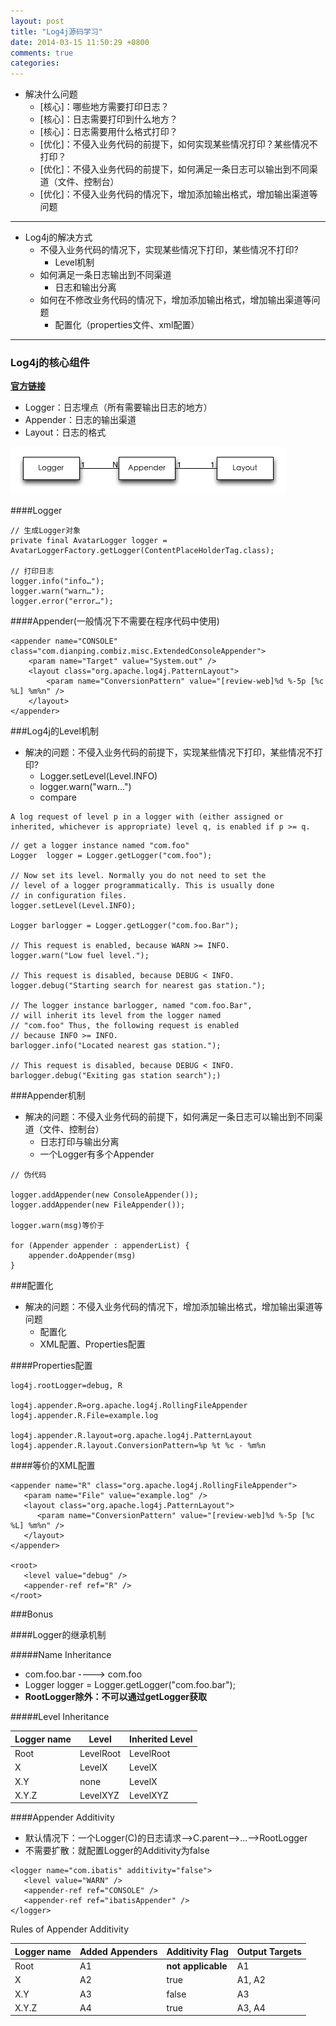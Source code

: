 ```yaml
---
layout: post
title: "Log4j源码学习"
date: 2014-03-15 11:50:29 +0800
comments: true
categories: 
---
```


* 解决什么问题
	* [核心]：哪些地方需要打印日志？
	* [核心]：日志需要打印到什么地方？
	* [核心]：日志需要用什么格式打印？  
	* [优化]：不侵入业务代码的前提下，如何实现某些情况打印？某些情况不打印？
	* [优化]：不侵入业务代码的前提下，如何满足一条日志可以输出到不同渠道（文件、控制台）
	* [优化]：不侵入业务代码的情况下，增加添加输出格式，增加输出渠道等问题

---

* Log4j的解决方式
	* 不侵入业务代码的情况下，实现某些情况下打印，某些情况不打印?
		* Level机制
	* 如何满足一条日志输出到不同渠道
		* 日志和输出分离
	* 如何在不修改业务代码的情况下，增加添加输出格式，增加输出渠道等问题
		* 配置化（properties文件、xml配置）

---

### Log4j的核心组件	

<strong>[官方链接](http://logging.apache.org/log4j/1.2/manual.html)</strong>

* Logger：日志埋点（所有需要输出日志的地方）
* Appender：日志的输出渠道
* Layout：日志的格式

![UML](images/Log4j_logger_appender_layout_uml.jpg) 

####Logger
```
// 生成Logger对象
private final AvatarLogger logger = AvatarLoggerFactory.getLogger(ContentPlaceHolderTag.class);

// 打印日志
logger.info("info…");
logger.warn("warn…");
logger.error("error…");
```

####Appender(一般情况下不需要在程序代码中使用)

```
<appender name="CONSOLE" class="com.dianping.combiz.misc.ExtendedConsoleAppender">
	<param name="Target" value="System.out" />
	<layout class="org.apache.log4j.PatternLayout">
		<param name="ConversionPattern" value="[review-web]%d %-5p [%c %L] %m%n" />
	</layout>
</appender>
```

###Log4j的Level机制

* 解决的问题：不侵入业务代码的前提下，实现某些情况下打印，某些情况不打印?
	* Logger.setLevel(Level.INFO)
	* logger.warn("warn…")
	* compare 

```
A log request of level p in a logger with (either assigned or inherited, whichever is appropriate) level q, is enabled if p >= q.
```

```
// get a logger instance named "com.foo"
Logger  logger = Logger.getLogger("com.foo");

// Now set its level. Normally you do not need to set the
// level of a logger programmatically. This is usually done
// in configuration files.
logger.setLevel(Level.INFO);

Logger barlogger = Logger.getLogger("com.foo.Bar");

// This request is enabled, because WARN >= INFO.
logger.warn("Low fuel level.");

// This request is disabled, because DEBUG < INFO.
logger.debug("Starting search for nearest gas station.");

// The logger instance barlogger, named "com.foo.Bar",
// will inherit its level from the logger named
// "com.foo" Thus, the following request is enabled
// because INFO >= INFO.
barlogger.info("Located nearest gas station.");

// This request is disabled, because DEBUG < INFO.
barlogger.debug("Exiting gas station search");) 
```

###Appender机制
* 解决的问题：不侵入业务代码的前提下，如何满足一条日志可以输出到不同渠道（文件、控制台）
	* 日志打印与输出分离
	* 一个Logger有多个Appender
	
```
// 伪代码

logger.addAppender(new ConsoleAppender());
logger.addAppender(new FileAppender());

logger.warn(msg)等价于

for (Appender appender : appenderList) {
	appender.doAppender(msg)
}
```

###配置化
* 解决的问题：不侵入业务代码的情况下，增加添加输出格式，增加输出渠道等问题
	* 配置化
	* XML配置、Properties配置

####Properties配置
```
log4j.rootLogger=debug, R

log4j.appender.R=org.apache.log4j.RollingFileAppender
log4j.appender.R.File=example.log

log4j.appender.R.layout=org.apache.log4j.PatternLayout
log4j.appender.R.layout.ConversionPattern=%p %t %c - %m%n
```

####等价的XML配置

```
<appender name="R" class="org.apache.log4j.RollingFileAppender">
   <param name="File" value="example.log" />
   <layout class="org.apache.log4j.PatternLayout">
      <param name="ConversionPattern" value="[review-web]%d %-5p [%c %L] %m%n" />
   </layout>
</appender>

<root>
   <level value="debug" />
   <appender-ref ref="R" />
</root>
```

###Bonus

####Logger的继承机制

#####Name Inheritance

* com.foo.bar ----> com.foo
* Logger logger = Logger.getLogger("com.foo.bar");
* <strong>RootLogger除外：不可以通过getLogger获取</strong>
 

#####Level Inheritance

| Logger name | Level | Inherited Level |
| ------------ | ------------- | ------------ |
| Root | LevelRoot  | LevelRoot |
| X | LevelX  | LevelX |
| X.Y | none  | LevelX |
| X.Y.Z | LevelXYZ  | LevelXYZ |

####Appender Additivity
* 默认情况下：一个Logger(C)的日志请求-->C.parent-->…-->RootLogger
* 不需要扩散：就配置Logger的Additivity为false

```
<logger name="com.ibatis" additivity="false">
   <level value="WARN" />
   <appender-ref ref="CONSOLE" />
   <appender-ref ref="ibatisAppender" />
</logger>
```

Rules of Appender Additivity

| Logger name | Added Appenders	 | Additivity Flag | Output Targets |
| ------------ | ------------- | ------------ | ------------ |
| Root | A1  | <strong>not applicable</strong> | A1 |
| X | A2  | true | A1, A2 |
| X.Y | A3 | false | A3 |
| X.Y.Z | A4 | true | A3, A4 |

